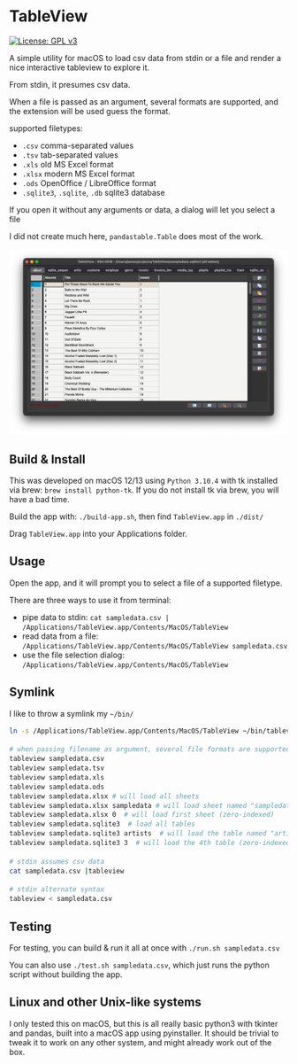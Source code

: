 # TableView

[![License: GPL v3](https://img.shields.io/badge/License-GPL%20v3-blue.svg)](License.txt)

A simple utility for macOS to load csv data from stdin or a file and render a nice interactive tableview to explore it.

From stdin, it presumes csv data. 

When a file is passed as an argument, several formats are supported, and the extension will be used guess the format.

supported filetypes:
* `.csv` comma-separated values
* `.tsv` tab-separated values
* `.xls` old MS Excel format
* `.xlsx` modern MS Excel format
* `.ods` OpenOffice / LibreOffice format
* `.sqlite3`, `.sqlite`, `.db` sqlite3 database

If you open it without any arguments or data, a dialog will let you select a file

I did not create much here, `pandastable.Table` does most of the work.

![screenshot](screenshot.png)

## Build & Install

This was developed on macOS 12/13 using `Python 3.10.4` with tk installed via brew: `brew install python-tk`. 
If you do not install tk via brew, you will have a bad time.

Build the app with: `./build-app.sh`, then find `TableView.app` in `./dist/` 

Drag `TableView.app` into your Applications folder.

## Usage

Open the app, and it will prompt you to select a file of a supported filetype.

There are three ways to use it from terminal:
* pipe data to stdin: `cat sampledata.csv | /Applications/TableView.app/Contents/MacOS/TableView`
* read data from a file: `/Applications/TableView.app/Contents/MacOS/TableView sampledata.csv`
* use the file selection dialog: `/Applications/TableView.app/Contents/MacOS/TableView`


## Symlink
I like to throw a symlink my `~/bin/`
```bash
ln -s /Applications/TableView.app/Contents/MacOS/TableView ~/bin/tableview

# when passing filename as argument, several file formats are supported
tableview sampledata.csv
tableview sampledata.tsv
tableview sampledata.xls
tableview sampledata.ods
tableview sampledata.xlsx # will load all sheets
tableview sampledata.xlsx sampledata # will load sheet named "sampledata"
tableview sampledata.xlsx 0  # will load first sheet (zero-indexed)
tableview sampledata.sqlite3  # load all tables
tableview sampledata.sqlite3 artists  # will load the table named "artists"
tableview sampledata.sqlite3 3  # will load the 4th table (zero-indexed)

# stdin assumes csv data
cat sampledata.csv |tableview

# stdin alternate syntax
tableview < sampledata.csv
```

## Testing

For testing, you can build & run it all at once with `./run.sh sampledata.csv`

You can also use `./test.sh sampledata.csv`, which just runs the python script without building the app.

## Linux and other Unix-like systems

I only tested this on macOS, but this is all really basic python3 with tkinter and pandas, built into a macOS app using pyinstaller. It should be trivial to tweak it to work on any other system, and might already work out of the box.
